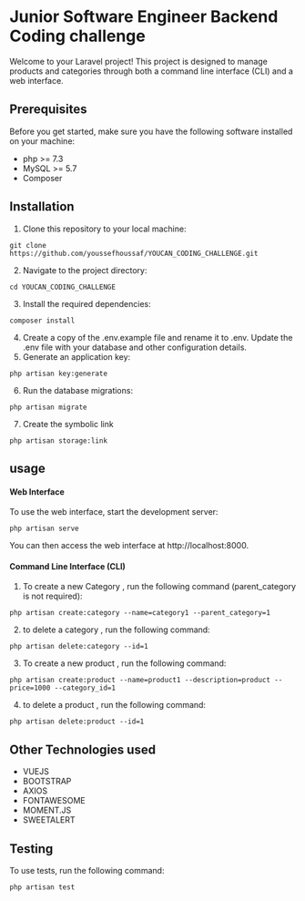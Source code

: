 # Junior Software Engineer Backend Coding challenge

Welcome to your Laravel project! This project is designed to manage products and categories through both a command line interface (CLI) and a web interface.

## Prerequisites

Before you get started, make sure you have the following software installed on your machine:

- php  >= 7.3
- MySQL >= 5.7
- Composer

## Installation

1. Clone this repository to your local machine:
```console
git clone https://github.com/youssefhoussaf/YOUCAN_CODING_CHALLENGE.git
```
2. Navigate to the project directory:
```console
cd YOUCAN_CODING_CHALLENGE
```
3. Install the required dependencies:
```console
composer install
```
4. Create a copy of the .env.example file and rename it to .env. Update the .env file with your database and other configuration details.
5. Generate an application key:
```console
php artisan key:generate
```
6. Run the database migrations:
```console
php artisan migrate
```
7. Create the symbolic link
```console
php artisan storage:link
```

## usage

#### Web Interface
To use the web interface, start the development server:

```console
php artisan serve
```

You can then access the web interface at http://localhost:8000.

#### Command Line Interface (CLI)

1. To create a new Category , run the following command (parent_category is not required):

```console
php artisan create:category --name=category1 --parent_category=1
```

2. to delete a category , run the following command:

```console
php artisan delete:category --id=1
```

3. To create a new product , run the following command:

```console
php artisan create:product --name=product1 --description=product --price=1000 --category_id=1
```

4. to delete a product , run the following command:

```console
php artisan delete:product --id=1
```

## Other Technologies used

- VUEJS
- BOOTSTRAP
- AXIOS
- FONTAWESOME
- MOMENT.JS
- SWEETALERT

## Testing

To use tests, run the following command:
```console
php artisan test
```